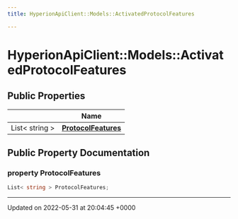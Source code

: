 ```yaml
---
title: HyperionApiClient::Models::ActivatedProtocolFeatures

---
```


# HyperionApiClient::Models::ActivatedProtocolFeatures





## Public Properties

|                | Name           |
| -------------- | -------------- |
| List< string > | **[ProtocolFeatures](/Classes/class_hyperion_api_client_1_1_models_1_1_activated_protocol_features.md#property-protocolfeatures)**  |

## Public Property Documentation

### property ProtocolFeatures

```csharp
List< string > ProtocolFeatures;
```


-------------------------------

Updated on 2022-05-31 at 20:04:45 +0000